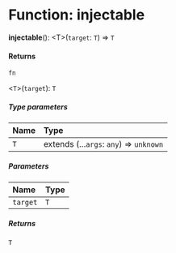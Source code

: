 # Function: injectable

**injectable**(): \<T>(`target`: `T`) => `T`

#### Returns

`fn`

<`T`>(`target`): `T`

##### Type parameters

| Name | Type |
| :------ | :------ |
| `T` | extends (...`args`: `any`) => `unknown` |

##### Parameters

| Name | Type |
| :------ | :------ |
| `target` | `T` |

##### Returns

`T`
